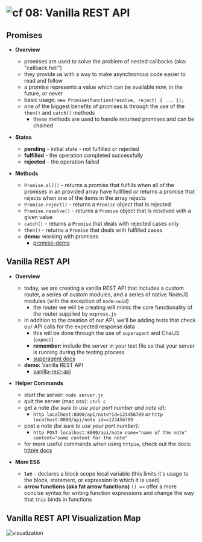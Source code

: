 ![cf](http://i.imgur.com/7v5ASc8.png) 08: Vanilla REST API
=====================================

## Promises
  * **Overview**
    * promises are used to solve the problem of nested callbacks (aka: "callback hell")
    * they provide us with a way to make asynchronous code easier to read and follow
    * a promise represents a value which can be available now, in the future, or never
    * basic usage: `new Promise(function(resolve, reject) { ... });`
    * one of the biggest benefits of promises is through the use of the `then()` and `catch()` methods
      * these methods are used to handle returned promises and can be chained

  * **States**
    * **pending** - initial state - not fulfilled or rejected
    * **fulfilled** - the operation completed successfully
    * **rejected** - the operation failed

  * **Methods**
    * `Promise.all()` - returns a promise that fulfills when all of the promises in an provided array have fullfiled *or* returns a promise that rejects when one of the items in the array rejects
    * `Promise.reject()` - returns a `Promise` object that is rejected
    * `Promise.resolve()` - returns a `Promise` object that is resolved with a given value
    * `catch()` - returns a `Promise` that deals with rejected cases only
    * `then()` - returns a `Promise` that deals with fulfilled cases
    * **demo:** working with promises
      * [promise-demo](/08-vanilla_rest_api/demo/promise-demo.js)

## Vanilla REST API
  * **Overview**
    * today, we are creating a vanilla REST API that includes a custom router, a series of custom modules, and a series of native NodeJS modules (with the exception of `node-uuid`)
      * the router we will be creating will mimic the core functionality of the router supplied by `express.js`
    * in addition to the creation of our API, we'll be adding tests that check our API calls for the expected response data
      * this will be done through the use of `superagent` and ChaiJS (`expect`)
      * **remember:** include the server in your test file so that your server is running during the testing process
      * [superagent docs](https://visionmedia.github.io/superagent/)
    * **demo:** Vanilla REST API
      * [vanilla-rest-api](/08-vanilla_rest_api/demo/vanilla-rest-api)

  * **Helper Commands**
    * start the server: `node server.js`
    * quit the server (mac osx): `ctrl c`
    * get a note *(be sure to use your port number and note id)*:
      * `http localhost:8000/api/note?id=123456789` *or* `http localhost:8000/api/note id==123456789`
    * post a note *(be sure to use your port number)*:
      * `http POST localhost:8000/api/note name="name of the note" content="some content for the note"`
    * for more useful commands when using `httpie`, check out the docs: [httpie docs](https://httpie.org/doc)

  * **More ES6**
    * **`let`** - declares a block scope local variable (this limits it's usage to the block, statement, or expression in which it is used)
    * **arrow functions (aka fat arrow functions)** `() =>` offer a more concise syntax for writing function expressions and change the way that `this` binds in functions

## Vanilla REST API Visualization Map
  ![visualization](https://s3-us-west-2.amazonaws.com/s.cdpn.io/154088/vanilla-rest-api.png)
